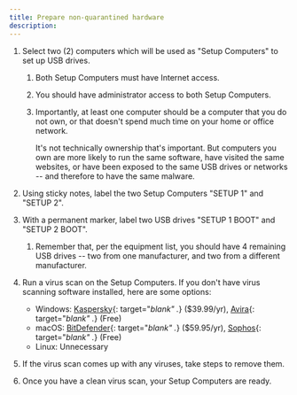 ```yaml
---
title: Prepare non-quarantined hardware
description:
---
```


1. Select two (2) computers which will be used as "Setup Computers" to set up USB
drives.

    1. Both Setup Computers must have Internet access.
    2. You should have administrator access to both Setup Computers.
    3. Importantly, at least one computer should be a computer that you do not
    own, or that doesn't spend much time on your home or office network.

        It's not technically ownership that's important. But computers you own are
        more likely to run the same software, have visited the same websites, or have
        been exposed to the same USB drives or networks -- and therefore to have the
        same malware.

2. Using sticky notes, label the two Setup Computers "SETUP 1" and "SETUP 2".
3. With a permanent marker, label two USB drives "SETUP 1 BOOT" and "SETUP
2 BOOT".

    1. Remember that, per the equipment list, you should have 4 remaining USB
    drives -- two from one manufacturer, and two from a different manufacturer.

4. Run a virus scan on the Setup Computers. If you don't have virus scanning
software installed, here are some options:

    * Windows: [Kaspersky](https://usa.kaspersky.com/){: target="_blank" ._} ($39.99/yr),
    [Avira](https://www.avira.com){: target="_blank" ._} (Free)
    * macOS: [BitDefender](https://www.bitdefender.com/){: target="_blank" ._} ($59.95/yr),
    [Sophos](https://home.sophos.com/){: target="_blank" ._} (Free)
    * Linux: Unnecessary

5. If the virus scan comes up with any viruses, take steps to remove them.
6. Once you have a clean virus scan, your Setup Computers are ready.
